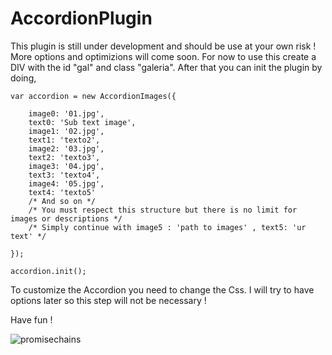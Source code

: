 # AccordionPlugin

This plugin is still under development and should be use at your own risk ! More options and optimizions will come soon.
For now to use this create a DIV with the id "gal" and class "galeria".
After that you can init the plugin by doing,

	var accordion = new AccordionImages({

		image0: '01.jpg',
		text0: 'Sub text image',
		image1: '02.jpg',
		text1: 'texto2',
		image2: '03.jpg',
		text2: 'texto3',
		image3: '04.jpg',
		text3: 'texto4',
		image4: '05.jpg',
		text4: 'texto5'
		/* And so on */
		/* You must respect this structure but there is no limit for images or descriptions */
		/* Simply continue with image5 : 'path to images' , text5: 'ur text' */

	});

	accordion.init();

To customize the Accordion you need to change the Css. I will try to have options later so this step will not be necessary !

Have fun !

![promisechains]( AccordionPlugin/accordion.png )
